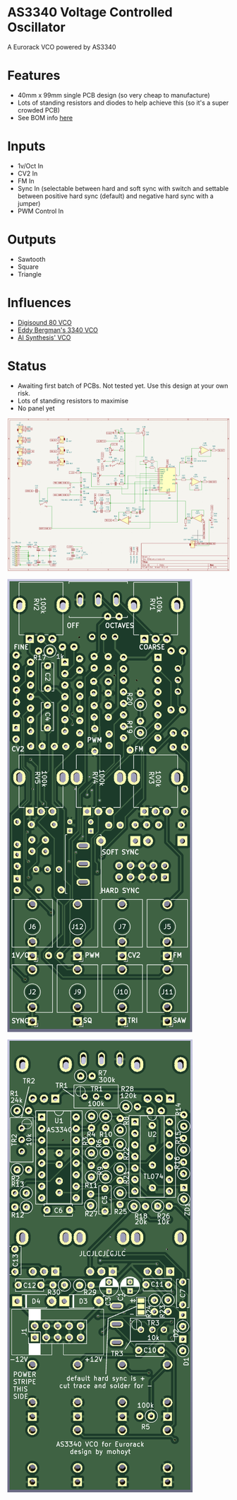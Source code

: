 # AS3340 Voltage Controlled Oscillator
A Eurorack VCO powered by AS3340

# Features
* 40mm x 99mm single PCB design (so very cheap to manufacture)
* Lots of standing resistors and diodes to help achieve this (so it's a super crowded PCB)
* See BOM info [here](bom/ibom.html)

# Inputs
* 1v/Oct In
* CV2 In
* FM In
* Sync In (selectable between hard and soft sync with switch and settable between positive hard sync (default) and negative hard sync with a jumper)
* PWM Control In

# Outputs
* Sawtooth
* Square
* Triangle

# Influences
* [Digisound 80 VCO](http://www.digisound80.co.uk/digisound/modules/80-2_files/80-2.pdf)
* [Eddy Bergman's 3340 VCO](https://www.eddybergman.com/2020/01/synthesizer-build-part-18-really-good.html)
* [AI Synthesis' VCO](https://aisynthesis.com/product/ai011-voltage-controlled-oscillator/)

# Status
* Awaiting first batch of PCBs. Not tested yet. Use this design at your own risk. 
* Lots of standing resistors to maximise 
* No panel yet

[![schematic](img/schematic.png "schematic")](img/schematic.png)

[![PCB front](img/pcb_front.png "PCB front")](img/pcb_front.png)

[![PCB back](img/pcb_back.png "PCB back")](img/pcb_back.png)